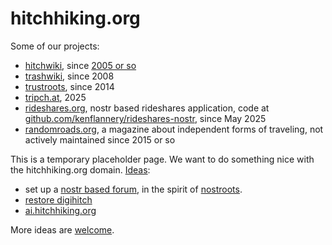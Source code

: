 # hitchhiking.org

Some of our projects:

* [hitchwiki](https://hitchwiki.org/), since [2005 or so](https://hitchwiki.org/en/Hitchwiki:About#Background)
* [trashwiki](https://trashwiki.org/), since 2008
* [trustroots](https://trustroots.org/), since 2014
* [tripch.at](https://tripch.at), 2025
* [rideshares.org](https://rideshares.org/), nostr based rideshares application, code at [github.com/kenflannery/rideshares-nostr](https://github.com/kenflannery/rideshares-nostr), since May 2025
* [randomroads.org](https://randomroads.org/), a magazine about independent forms of traveling, not actively maintained since 2015 or so


This is a temporary placeholder page.  We want to do something nice with the hitchhiking.org domain.  [Ideas](https://github.com/Hitchwiki/hitchhiking.org/issues):
- set up a [nostr based forum](https://github.com/Hitchwiki/hitchhiking.org/issues), in the spirit of [nostroots](https://github.com/Trustroots/nostroots).
- [restore digihitch](https://github.com/Hitchwiki/hitchhiking.org/issues/3)
- [ai.hitchhiking.org](https://github.com/Hitchwiki/hitchhiking.org/issues/4)

More ideas are [welcome](https://github.com/Hitchwiki/hitchhiking.org/issues/new).


